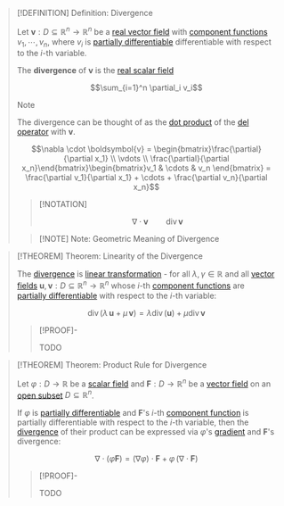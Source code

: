 >[!DEFINITION] Definition: Divergence
>
>Let $\boldsymbol{v}: D \subseteq \mathbb{R}^n \to \mathbb{R}^n$ be a [real vector field](../Real%20Vector%20Field.md) with [component functions](../../Real%20Vector%20Functions/Real%20Vector%20Function.md) $v_1, \cdots, v_n$, where $v_i$ is [partially differentiable](../../Scalar%20Fields/Differentiation/Partial%20Derivatives%20of%20Real%20Scalar%20Fields.md) differentiable with respect to the $i$-th variable.
>
>The **divergence** of $\boldsymbol{v}$ is the [real scalar field](../../Scalar%20Fields/Real%20Scalar%20Field.md)
>
>$$\sum_{i=1}^n \partial_i v_i$$
>
>>[!NOTE]
>>
>>The divergence can be thought of as the [dot product](../../../../Algebra/Linear%20Algebra/Matrices/Row%20&%20Column%20Vectors/Real%20Vectors/Real%20Dot%20Product.md) of the [del operator](../Del%20Operator.md) with $\boldsymbol{v}$.
>>
>>$$\nabla \cdot \boldsymbol{v} = \begin{bmatrix}\frac{\partial}{\partial x_1} \\ \vdots \\ \frac{\partial}{\partial x_n}\end{bmatrix}\begin{bmatrix}v_1 & \cdots & v_n \end{bmatrix} = \frac{\partial v_1}{\partial x_1} + \cdots + \frac{\partial v_n}{\partial x_n}$$
>>
>
>>[!NOTATION]
>>
>>$$\nabla \cdot \boldsymbol{v} \qquad \mathop{\operatorname{div}}\boldsymbol {v}$$
>>
>
>>[!NOTE] Note: Geometric Meaning of Divergence
>>
>>
>>
>

>[!THEOREM] Theorem: Linearity of the Divergence
>
>The [divergence](Divergence.md) is [linear transformation](../../../../Algebra/Linear%20Algebra/Linear%20Transformations/Linear%20Transformation.md) - for all $\lambda, \gamma \in \mathbb{R}$ and all [vector fields](../Real%20Vector%20Field.md) $\boldsymbol{u}, \boldsymbol{v}: D \subseteq \mathbb{R}^n \to \mathbb{R}^n$ whose $i$-th [component functions](../../Real%20Vector%20Functions/Real%20Vector%20Function.md) are [partially differentiable](../../Scalar%20Fields/Differentiation/Partial%20Derivatives%20of%20Real%20Scalar%20Fields.md) with respect to the $i$-th variable:
>
>$$\mathop{\operatorname{div}} (\lambda \,\mathbf{u} + \mu\,\mathbf{v}) = \lambda \mathop{\operatorname{div}}(\mathbf{u})+\mu \mathop{\operatorname{div}}\mathbf{v}$$
>
>>[!PROOF]-
>>
>>TODO
>>
>

>[!THEOREM] Theorem: Product Rule for Divergence
>
>Let $\varphi: D \to \mathbb{R}$ be a [scalar field](../../Scalar%20Fields/Real%20Scalar%20Field.md) and $\mathbf{F}: D \to \mathbb{R}^n$ be a [vector field](../Real%20Vector%20Field.md) on an [open subset](../../../../Topology/Metric%20Spaces/The%20Metric%20Topology.md#^opensets) $D \subseteq \mathbb{R}^n$. 
>
>If $\varphi$ is [partially differentiable](../../Scalar%20Fields/Differentiation/Partial%20Derivatives%20of%20Real%20Scalar%20Fields.md) and $\mathbf{F}$'s $i$-th [component function](../../Real%20Vector%20Functions/Real%20Vector%20Function.md) is partially differentiable with respect to the $i$-th variable, then the [divergence](Divergence.md) of their product can be expressed via $\varphi$'s [gradient](../../Scalar%20Fields/Differentiation/Gradient.md) and $\mathbf{F}$'s divergence:
>
>$$\nabla\cdot(\varphi\mathbf{F}) = (\nabla\varphi)\cdot \mathbf{F} + \varphi\, (\nabla \cdot \mathbf{F})$$
>
>>[!PROOF]-
>>
>>TODO
>>
>